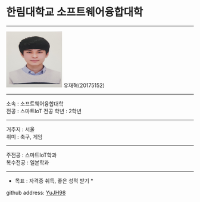 # 한림대학교 소프트웨어융합대학
---
<img src=YJH.jpg height=150 width=150>
유재혁(20175152)

---

소속 : 소프트웨어융합대학   
전공 : 스마트IoT 전공
학년 : 2학년

----------------

거주지 : 서울   
취미 : 축구, 게임   

----------
주전공 : 스마트IoT학과     
복수전공 : 일본학과     

---------------------

* 목표 : 자격증 취득, 좋은 성적 받기 *    


github address: [YuJH98][github]    

[github]:http://github.com/YuJH98


